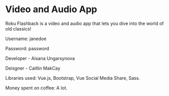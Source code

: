 # Video and Audio App
Roku Flashback is a video and audio app that lets you dive into the world of old classics!

Username: janedoe

Password: password

Developer - Aisana Ungarsynova

Deisgner - Caitlin MakCay

Libraries used: Vue.js, Bootstrap, Vue Social Media Share, Sass.

Money spent on coffee: A lot.
